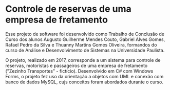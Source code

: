 # Controle de reservas de uma empresa de fretamento
Esse projeto de software foi desenvolvido como Trabalho de Conclusão de Curso dos alunos Augusto Guilherme Mendes Couto, Gabriel Alves Gomes, Rafael Pedro da Silva e Thuanny Martins Gomes Oliveira, formandos do curso de Análise e Desenvolvimento de Sistemas na Universidade Paulista.

O projeto, realizado em 2017, corresponde a um sistema para controle de reservas, motoristas e passageiros de uma empresa de fretamento ("Zezinho Transportes" - fictício). Desenvolvido em C# com Windows Forms, o projeto fez uso da orientação a objetos com UML e conexão com banco de dados MySQL, cujs conceitos foram abordados durante o curso.
